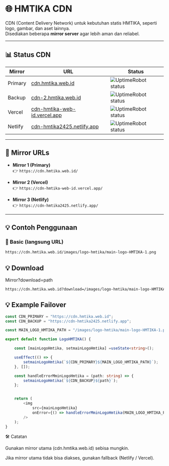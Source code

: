 # 🌐 HMTIKA CDN

CDN (Content Delivery Network) untuk kebutuhan statis HMTIKA, seperti logo, gambar, dan aset lainnya.  
Disediakan beberapa **mirror server** agar lebih aman dan reliabel.

---

## 📊 Status CDN

| Mirror  | URL | Status |
|---------|-----|--------|
| Primary | [cdn.hmtika.web.id](https://cdn.hmtika.web.id/) | ![UptimeRobot status](https://img.shields.io/uptimerobot/status/m801203496-9a66cb47d5749fea9c3c0b70) |
| Backup  | [cdn-2.hmtika.web.id](https://cdn-2.hmtika.web.id) | ![UptimeRobot status](https://img.shields.io/uptimerobot/status/m801446466-27d347e7ab0e984e10197dc1) |
| Vercel  | [cdn-hmtika-web-id.vercel.app](https://cdn-hmtika-web-id.vercel.app/) | ![UptimeRobot status](https://img.shields.io/uptimerobot/status/m801203600-eb846403205e1512fbfe0763) |
| Netlify | [cdn-hmtika2425.netlify.app](https://cdn-hmtika2425.netlify.app/) | ![UptimeRobot status](https://img.shields.io/uptimerobot/status/m801203496-9a66cb47d5749fea9c3c0b70) |



---

## 🚀 Mirror URLs

- **Mirror 1 (Primary)**  
  👉 `https://cdn.hmtika.web.id/`

- **Mirror 2 (Vercel)**  
  👉 `https://cdn-hmtika-web-id.vercel.app/`

- **Mirror 3 (Netlify)**  
  👉 `https://cdn-hmtika2425.netlify.app/`

---

## 💡 Contoh Penggunaan

### 🔹 Basic (langsung URL)
```txt
https://cdn.hmtika.web.id/images/logo-hmtika/main-logo-HMTIKA-1.png
```

## 💡 Download

Mirror?download=path

```txt
https://cdn.hmtika.web.id?download=/images/logo-hmtika/main-logo-HMTIKA-1.png
```

## 💡 Example Failover

```ts
const CDN_PRIMARY = "https://cdn.hmtika.web.id";
const CDN_BACKUP = "https://cdn-hmtika2425.netlify.app";

const MAIN_LOGO_HMTIKA_PATH = "/images/logo-hmtika/main-logo-HMTIKA-1.png";

export default function LogoHMTIKA() {

    const [mainLogoHmtika, setmainLogoHmtika] =useState<string>();

    useEffect(() => {
        setmainLogoHmtika(`${CDN_PRIMARY}${MAIN_LOGO_HMTIKA_PATH}`);
    }, []);

    const handleErrorMminLogoHmtika = (path: string) => {
        setmainLogoHmtika(`${CDN_BACKUP}${path}`);
    };


    return (
        <img
            src={mainLogoHmtika}
            onError={() => handleErrorMminLogoHmtika(MAIN_LOGO_HMTIKA_PATH)}
        />
    );
}

```

🛠️ Catatan

Gunakan mirror utama (cdn.hmtika.web.id) sebisa mungkin.

Jika mirror utama tidak bisa diakses, gunakan fallback (Netlify / Vercel).

